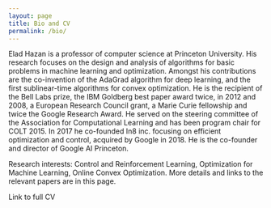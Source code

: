 ```yaml
---
layout: page
title: Bio and CV 
permalink: /bio/
---
```


Elad Hazan is a professor of computer science at Princeton University. His research focuses on the design and analysis of algorithms for basic problems in machine learning and optimization. Amongst his contributions are the co-invention of the AdaGrad algorithm for deep learning, and the first sublinear-time algorithms for convex optimization. He is the recipient of the Bell Labs prize, the IBM Goldberg best paper award twice, in 2012 and 2008, a European Research Council grant, a Marie Curie fellowship and twice the Google Research Award. He served on the steering committee of the Association for Computational Learning and has been program chair for COLT 2015. In 2017 he co-founded In8 inc. focusing on efficient optimization and control, acquired by Google in 2018. He is the co-founder and director of Google AI Princeton.

Research interests: Control and Reinforcement Learning, Optimization for Machine Learning, Online Convex Optimization. More details and links to the relevant papers are in this page.

Link to full CV